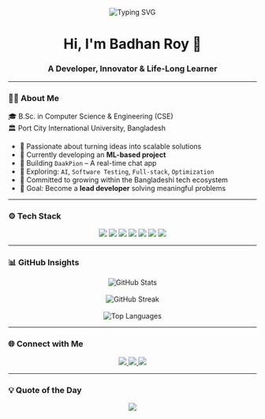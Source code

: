 <p align="center">
  <img src="https://readme-typing-svg.herokuapp.com?font=Fira+Code&weight=600&pause=1000&color=0099CC&center=true&width=480&lines=Learning+%26+Building+Everyday.;Turning+ideas+into+digital+realities.;Fusing+creativity+%2B+code+%F0%9F%96%A5%EF%B8%8F" alt="Typing SVG" />
</p>

<h1 align="center">Hi, I'm Badhan Roy 👋</h1>
<h3 align="center">A Developer, Innovator & Life-Long Learner</h3>

---

### 👨‍💻 About Me

🎓 B.Sc. in Computer Science & Engineering (CSE)  
🏛️ Port City International University, Bangladesh  

- 🚀 Passionate about turning ideas into scalable solutions  
- 🤖 Currently developing an **ML-based project**  
- 💬 Building `DaakPion` – A real-time chat app  
- 🧠 Exploring: `AI`, `Software Testing`, `Full-stack`, `Optimization`  
- 🌱 Committed to growing within the Bangladeshi tech ecosystem  
- 🥅 Goal: Become a **lead developer** solving meaningful problems  

---

### ⚙️ Tech Stack

<p align="center">
  <img src="https://img.shields.io/badge/PHP-777BB4?style=for-the-badge&logo=php&logoColor=white"/>
  <img src="https://img.shields.io/badge/MySQL-005C84?style=for-the-badge&logo=mysql&logoColor=white"/>
  <img src="https://img.shields.io/badge/HTML-E34F26?style=for-the-badge&logo=html5&logoColor=white"/>
  <img src="https://img.shields.io/badge/CSS-1572B6?style=for-the-badge&logo=css3&logoColor=white"/>
  <img src="https://img.shields.io/badge/JavaScript-F7DF1E?style=for-the-badge&logo=javascript&logoColor=black"/>
  <img src="https://img.shields.io/badge/Python-306998?style=for-the-badge&logo=python&logoColor=white"/>
  <img src="https://img.shields.io/badge/C++-00599C?style=for-the-badge&logo=c%2B%2B&logoColor=white"/>
</p>

---

### 📊 GitHub Insights

<p align="center">
  <img src="https://github-readme-stats.vercel.app/api?username=badhanamitroy&show_icons=true&theme=github_dark&hide=contribs&border_radius=8&title_color=58A6FF&icon_color=58A6FF" alt="GitHub Stats" />
  <br><br>
  <img src="https://github-readme-streak-stats.herokuapp.com/?user=badhanamitroy&theme=dark&date_format=M%20j%5B%2C%20Y%5D&currStreakLabel=58A6FF" alt="GitHub Streak" />
  <br><br>
  <img src="https://github-readme-stats.vercel.app/api/top-langs/?username=badhanamitroy&layout=compact&theme=github_dark&hide_border=true&langs_count=6" alt="Top Languages" />
</p>

---

### 🌐 Connect with Me

<p align="center">
  <a href="https://linkedin.com/in/your-link-here" target="_blank">
    <img src="https://img.shields.io/badge/LinkedIn-0077B5?style=for-the-badge&logo=linkedin&logoColor=white"/>
  </a>
  <a href="mailto:badhanamitroy@gmail.com" target="_blank">
    <img src="https://img.shields.io/badge/Gmail-D14836?style=for-the-badge&logo=gmail&logoColor=white"/>
  </a>
  <a href="https://github.com/badhanamitroy" target="_blank">
    <img src="https://img.shields.io/badge/GitHub-100000?style=for-the-badge&logo=github&logoColor=white"/>
  </a>
</p>

---

### 💡 Quote of the Day

<p align="center">
  <img src="https://quotes-github-readme.vercel.app/api?type=horizontal&theme=radical"/>
</p>
